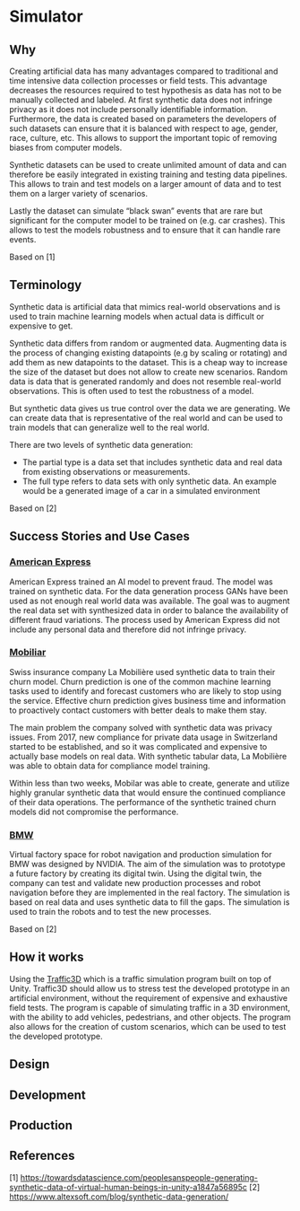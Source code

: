 # Simulator

## Why

Creating artificial data has many advantages compared to traditional and time intensive data collection processes or field tests. This advantage decreases the resources required to test hypothesis as data has not to be manually collected and labeled. At first synthetic data does not infringe privacy as it does not include personally identifiable information. Furthermore, the data is created based on parameters the developers of such datasets can ensure that it is balanced with respect to age, gender, race, culture, etc. This allows to support the important topic of removing biases from computer models.

Synthetic datasets can be used to create unlimited amount of data and can therefore be easily integrated in existing training and testing data pipelines. This allows to train and test models on a larger amount of data and to test them on a larger variety of scenarios.

Lastly the dataset can simulate “black swan” events that are rare but significant for the computer model to be trained on (e.g. car crashes). This allows to test the models robustness and to ensure that it can handle rare events.

Based on [1]

## Terminology

Synthetic data is artificial data that mimics real-world observations and is used to train machine learning models when actual data is difficult or expensive to get.

Synthetic data differs from random or augmented data. Augmenting data is the process of changing existing datapoints (e.g by scaling or rotating) and add them as new datapoints to the dataset. This is a cheap way to increase the size of the dataset but does not allow to create new scenarios. Random data is data that is generated randomly and does not resemble real-world observations. This is often used to test the robustness of a model.

But synthetic data gives us true control over the data we are generating. We can create data that is representative of the real world and can be used to train models that can generalize well to the real world.

There are two levels of synthetic data generation:

- The partial type is a data set that includes synthetic data and real data from existing observations or measurements.
- The full type refers to data sets with only synthetic data. An example would be a generated image of a car in a simulated environment

Based on [2]

## Success Stories and Use Cases

### [American Express](https://www.bangkokpost.com/business/2158831/fake-it-to-make-it-companies-beef-up-ai-models-with-synthetic-data)

American Express trained an AI model to prevent fraud. The model was trained on synthetic data. For the data generation process GANs have been used as not enough real world data was available. The goal was to augment the real data set with synthesized data in order to balance the availability of different fraud variations. The process used by American Express did not include any personal data and therefore did not infringe privacy.

### [Mobiliar](https://f.hubspotusercontent10.net/hubfs/3832818/Resources/case_studies/CS_Mobiliere_x_Statice.pdf?hsCtaTracking=de21e86a-a06f-4e3a-b218-015159730149%257C471d7f33-9783-4c15-9607-b2c6fc0ecb3a)

Swiss insurance company La Mobilière used synthetic data to train their churn model. Churn prediction is one of the common machine learning tasks used to identify and forecast customers who are likely to stop using the service. Effective churn prediction gives business time and information to proactively contact customers with better deals to make them stay.

The main problem the company solved with synthetic data was privacy issues. From 2017, new compliance for private data usage in Switzerland started to be established, and so it was complicated and expensive to actually base models on real data. With synthetic tabular data, La Mobilière was able to obtain data for compliance model training.

Within less than two weeks, Mobilar was able to create, generate and utilize highly granular synthetic data that would ensure the continued compliance of their data operations. The performance of the synthetic trained churn models did not compromise the performance.

### [BMW](https://blogs.nvidia.com/blog/2021/04/13/nvidia-bmw-factory-future/)

Virtual factory space for robot navigation and production simulation for BMW was designed by NVIDIA. The aim of the simulation was to prototype a future factory by creating its digital twin. Using the digital twin, the company can test and validate new production processes and robot navigation before they are implemented in the real factory. The simulation is based on real data and uses synthetic data to fill the gaps. The simulation is used to train the robots and to test the new processes.

Based on [2]

## How it works

Using the [Traffic3D](https://traffic3d.org/) which is a traffic simulation program built on top of Unity. Traffic3D should allow us to stress test the developed prototype in an artificial environment, without the requirement of expensive and exhaustive field tests. The program is capable of simulating traffic in a 3D environment, with the ability to add vehicles, pedestrians, and other objects. The program also allows for the creation of custom scenarios, which can be used to test the developed prototype.

## Design

## Development

## Production

## References

[1] https://towardsdatascience.com/peoplesanspeople-generating-synthetic-data-of-virtual-human-beings-in-unity-a1847a56895c
[2] https://www.altexsoft.com/blog/synthetic-data-generation/
